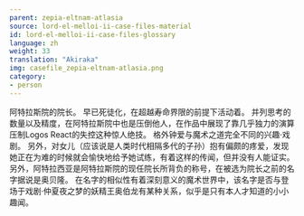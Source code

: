 ```yaml
---
parent: zepia-eltnam-atlasia
source: lord-el-melloi-ii-case-files-material
id: lord-el-melloi-ii-case-files-glossary
language: zh
weight: 33
translation: "Akiraka"
img: casefile_zepia-eltnam-atlasia.png
category:
- person
---
```


阿特拉斯院的院长。
早已死徒化，在超越寿命界限的前提下活动着。
并列思考的数量以及精度，在阿特拉斯院中也是压倒他人，在作品中展现了靠几乎独力的演算压制Logos React的失控这种惊人绝技。
格外钟爱与魔术之道完全不同的兴趣·戏剧。
另外，对女儿（应该说是人类时代相隔多代的子孙）抱有偏颇的疼爱，发现她正在为难的时候就会愉快地给予她试练，有着这样的传闻，但并没有人能证实。
另外，阿特拉西亚是阿特拉斯院的现任院长所背负的称号，在被选为院长之前的名字据说是奥贝隆。
在名字的相似性有着深刻意义的魔术世界中，该名字是否与登场于戏剧·仲夏夜之梦的妖精王奥伯龙有某种关系，似乎是只有本人才知道的小小趣闻。
